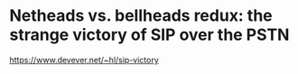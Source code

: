 # Netheads vs. bellheads redux: the strange victory of SIP over the PSTN 
 <https://www.devever.net/~hl/sip-victory>